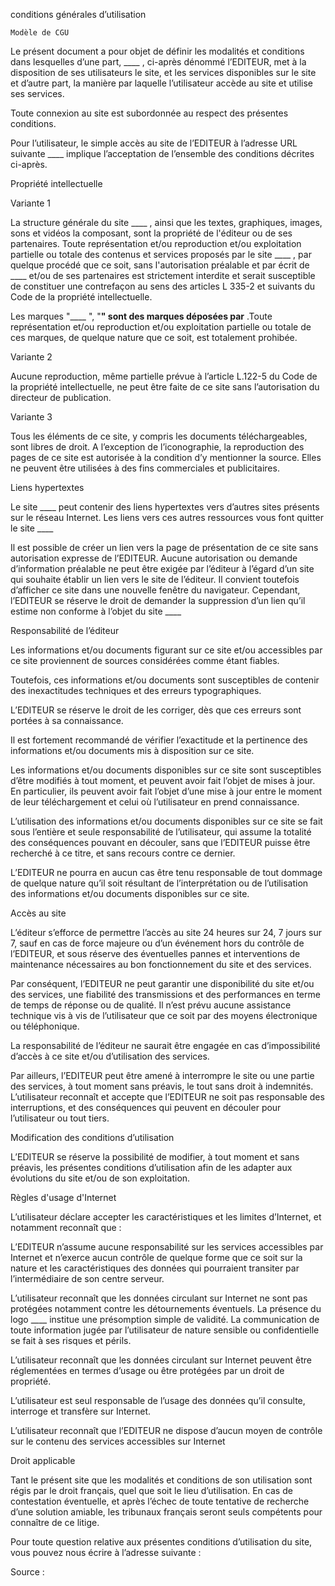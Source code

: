  conditions générales d’utilisation
 
    Modèle de CGU


Le présent document a pour objet de définir les modalités et conditions dans lesquelles d’une part,  ____ , ci-après dénommé l’EDITEUR, met à la disposition de ses utilisateurs le site, et les services disponibles sur le site et d’autre part, la manière par laquelle l’utilisateur accède au site et utilise ses services.

Toute connexion au site est subordonnée au respect des présentes conditions.

Pour l’utilisateur, le simple accès au site de l’EDITEUR à l’adresse URL suivante ____  implique l’acceptation de l’ensemble des conditions décrites ci-après.

Propriété intellectuelle

Variante 1

La structure générale du site ____ , ainsi que les textes, graphiques, images, sons et  vidéos la composant, sont la propriété de l'éditeur ou de ses partenaires. Toute représentation et/ou reproduction et/ou exploitation partielle ou totale des contenus et services proposés par le site ____ , par quelque procédé que ce soit, sans l'autorisation préalable et par écrit de  ____  et/ou de ses partenaires est strictement interdite et serait susceptible de constituer une contrefaçon au sens des articles L 335-2 et suivants du Code de la propriété intellectuelle.

Les marques "____ ", "____" sont des marques déposées par____ .Toute représentation et/ou reproduction et/ou exploitation partielle ou totale de ces marques, de quelque nature que ce soit, est totalement prohibée.

Variante 2

Aucune reproduction, même partielle prévue à l’article L.122-5 du Code de la propriété intellectuelle, ne peut être faite de ce site sans l’autorisation du directeur de publication.

Variante 3

Tous les éléments de ce site, y compris les documents téléchargeables, sont libres de droit. A l’exception de l’iconographie, la reproduction des pages de ce site est autorisée à la condition d’y mentionner la source. Elles ne peuvent être utilisées à des fins commerciales et publicitaires.

Liens hypertextes

Le site  ____  peut contenir des liens hypertextes vers d’autres sites présents sur le réseau Internet. Les liens vers ces autres ressources vous font quitter le site ____

Il est possible de créer un lien vers la page de présentation de ce site sans autorisation expresse de l’EDITEUR. Aucune autorisation ou demande d’information préalable ne peut être exigée par l’éditeur à l’égard d’un site qui souhaite établir un lien vers le site de l’éditeur. Il convient toutefois d’afficher ce site dans une nouvelle fenêtre du navigateur. Cependant, l’EDITEUR se réserve le droit de demander la suppression d’un lien qu’il estime non conforme à l’objet du site ____

Responsabilité de l’éditeur

Les informations et/ou documents figurant sur ce site et/ou accessibles par ce site proviennent de sources considérées comme étant fiables.

Toutefois, ces informations et/ou documents sont susceptibles de contenir des inexactitudes techniques et des erreurs typographiques.

L’EDITEUR se réserve le droit de les corriger, dès que ces erreurs sont portées à sa connaissance.

Il est fortement recommandé de vérifier l’exactitude et la pertinence des informations et/ou documents mis à disposition sur ce site.

Les informations et/ou documents disponibles sur ce site sont susceptibles d’être modifiés à tout moment, et peuvent avoir fait l’objet de mises à jour. En particulier, ils peuvent avoir fait l’objet d’une mise à jour entre le moment de leur téléchargement et celui où l’utilisateur en prend connaissance.

L’utilisation des informations et/ou documents disponibles sur ce site se fait sous l’entière et seule responsabilité de l’utilisateur, qui assume la totalité des conséquences pouvant en découler, sans que l’EDITEUR puisse être recherché à ce titre, et sans recours contre ce dernier.

L’EDITEUR ne pourra en aucun cas être tenu responsable de tout dommage de quelque nature qu’il soit résultant de l’interprétation ou de l’utilisation des informations et/ou documents disponibles sur ce site.

Accès au site

L’éditeur s’efforce de permettre l’accès au site 24 heures sur 24, 7 jours sur 7, sauf en cas de force majeure ou d’un événement hors du contrôle de l’EDITEUR, et sous réserve des éventuelles pannes et interventions de maintenance nécessaires au bon fonctionnement du site et des services.

Par conséquent, l’EDITEUR ne peut garantir une disponibilité du site et/ou des services, une fiabilité des transmissions et des performances en terme de temps de réponse ou de qualité. Il n’est prévu aucune assistance technique vis à vis de l’utilisateur que ce soit par des moyens électronique ou téléphonique.

La responsabilité de l’éditeur ne saurait être engagée en cas d’impossibilité d’accès à ce site et/ou d’utilisation des services.

Par ailleurs, l’EDITEUR peut être amené à interrompre le site ou une partie des services, à tout moment sans préavis, le tout sans droit à indemnités. L’utilisateur reconnaît et accepte que l’EDITEUR ne soit pas responsable des interruptions, et des conséquences qui peuvent en découler pour l’utilisateur ou tout tiers.

Modification des conditions d’utilisation

L’EDITEUR se réserve la possibilité de modifier, à tout moment et sans préavis, les présentes conditions d’utilisation afin de les adapter aux évolutions du site et/ou de son exploitation.

Règles d'usage d'Internet

L’utilisateur déclare accepter les caractéristiques et les limites d’Internet, et notamment reconnaît que :

L’EDITEUR n’assume aucune responsabilité sur les services accessibles par Internet et n’exerce aucun contrôle de quelque forme que ce soit sur la nature et les caractéristiques des données qui pourraient transiter par l’intermédiaire de son centre serveur.

L’utilisateur reconnaît que les données circulant sur Internet ne sont pas protégées notamment contre les détournements éventuels. La présence du logo   ____  institue une présomption simple de validité. La communication de toute information jugée par l’utilisateur de nature sensible ou confidentielle se fait à ses risques et périls.

L’utilisateur reconnaît que les données circulant sur Internet peuvent être réglementées en termes d’usage ou être protégées par un droit de propriété.

L’utilisateur est seul responsable de l’usage des données qu’il consulte, interroge et transfère sur Internet.

L’utilisateur reconnaît que l’EDITEUR ne dispose d’aucun moyen de contrôle sur le contenu des services accessibles sur Internet

Droit applicable

Tant le présent site que les modalités et conditions de son utilisation sont régis par le droit français, quel que soit le lieu d’utilisation. En cas de contestation éventuelle, et après l’échec de toute tentative de recherche d’une solution amiable, les tribunaux français seront seuls compétents pour connaître de ce litige.

Pour toute question relative aux présentes conditions d’utilisation du site, vous pouvez nous écrire à l’adresse suivante :

Source :